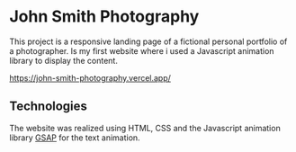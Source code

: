 # John Smith Photography

This project is a responsive landing page of a fictional personal portfolio of a photographer. Is my first website where i used a Javascript animation library to display the content. 

https://john-smith-photography.vercel.app/

## Technologies 

The website was realized using HTML, CSS and the Javascript animation library [GSAP](https://greensock.com/gsap/) for the text animation.

